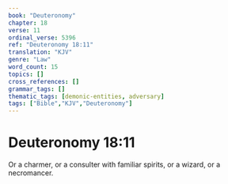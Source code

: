 ```yaml
---
book: "Deuteronomy"
chapter: 18
verse: 11
ordinal_verse: 5396
ref: "Deuteronomy 18:11"
translation: "KJV"
genre: "Law"
word_count: 15
topics: []
cross_references: []
grammar_tags: []
thematic_tags: [demonic-entities, adversary]
tags: ["Bible","KJV","Deuteronomy"]
---
```


# Deuteronomy 18:11

Or a charmer, or a consulter with familiar spirits, or a wizard, or a necromancer.
